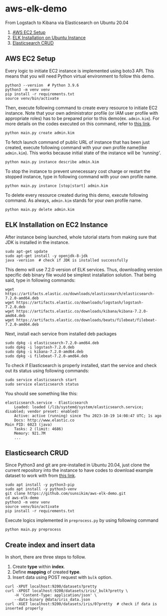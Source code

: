 # aws-elk-demo

From Logstach to Kibana via Elasticsearch on Ubuntu 20.04

1. [AWS EC2 Setup](#aws-ec2-setup)
1. [ELK Installation on Ubuntu Instance](#elk-installation-on-ec2-instance)
1. [Elasticsearch CRUD](#elasticsearch-crud)

## AWS EC2 Setup

Every logic to initiate EC2 instance is implemented using boto3 API. This means that you will need Python virtual environment to follow this demo. 

```
python3 --version  # Python 3.9.6
python3 -m venv venv
pip install -r requirements.txt
source venv/bin/activate
```

Then, execute following command to create every resource to initiate EC2 instance. Note that your own administrator profile (or IAM user profile with appropriate roles) has to be prepared prior to this demo(ex. `admin.kim`). For more details on the codes executed on this command, refer to [this link](https://github.com/sunsikim/aws-ec2-workspace-setup).

```
python main.py create admin.kim
```

To fetch launch command of public URL of instance that has been just created, execute following command with your own profile name(like `admin.kim`). This works because initial state of the instance will be *'running'*.

```
python main.py instance describe admin.kim
```

To stop the instance to prevent unnecessary cost charge or restart the stopped instance, type in following command with your own profile name.

```
python main.py instance [stop|start] admin.kim
```

To delete every resource created during this demo, execute following command. As always, `admin.kim` stands for your own profile name.

```
python main.py delete admin.kim
```

## ELK Installation on EC2 Instance

After instance being launched, whole tutorial starts from making sure that JDK is installed in the instance.

```
sudo apt-get update
sudo apt-get install -y openjdk-8-jdk
java -version  # check if JDK is installed successfully
```

This demo will use 7.2.0 version of ELK services. Thus, downloading version specific deb binary file would be simplest installation solution. That being said, type in following commands:

```
wget https://artifacts.elastic.co/downloads/elasticsearch/elasticsearch-7.2.0-amd64.deb
wget https://artifacts.elastic.co/downloads/logstash/logstash-7.2.0.deb
wget https://artifacts.elastic.co/downloads/kibana/kibana-7.2.0-amd64.deb
wget https://artifacts.elastic.co/downloads/beats/filebeat/filebeat-7.2.0-amd64.deb
```

Next, install each service from installed deb packages

```
sudo dpkg -i elasticsearch-7.2.0-amd64.deb
sudo dpkg -i logstash-7.2.0.deb
sudo dpkg -i kibana-7.2.0-amd64.deb
sudo dpkg -i filebeat-7.2.0-amd64.deb
```

To check if Elasticsearch is properly installed, start the service and check out its status using following commands:

```
sudo service elasticsearch start
sudo service elasticsearch status
```

You should see something like this:

```
elasticsearch.service - Elasticsearch
    Loaded: loaded (/lib/systemd/system/elasticsearch.service; disabled; vendor preset: enabled)
    Active: active (running) since Thu 2023-10-19 14:08:47 UTC; 1s ago
    Docs: http://www.elastic.co
Main PID: 6023 (java)
    Tasks: 2 (limit: 4686)
    Memory: 921.7M
    ...
```

## Elasticsearch CRUD

Since Python3 and git are pre-installed in Ubuntu 20.04, just clone the current repository into the instance to have codes to download example dataset to work with from [this link](https://archive.ics.uci.edu/dataset/53/iris).

```
sudo apt install -y python3-pip
sudo apt install -y python3-venv
git clone https://github.com/sunsikim/aws-elk-demo.git
cd aws-elk-demo
python3 -m venv venv
source venv/bin/activate
pip install -r requirements.txt
```

Execute logics implemented in `preprocess.py` by using following command

```
python main.py preprocess
```

## Create index and insert data

In short, there are three steps to follow.

1. Create **type** within **index**.
1. Define **mapping** of created **type**.
1. Insert data using POST request with `bulk` option.

```
curl -XPUT localhost:9200/datasets?pretty
curl -XPOST localhost:9200/datasets/iris/_bulk?pretty \
    -H 'Content-Type: application/json' \
    --data-binary @data/iris_data.json
curl -XGET localhost:9200/datasets/iris/0?pretty  # check if data is inserted properly

```